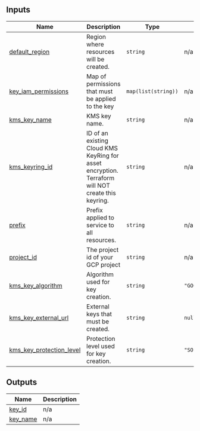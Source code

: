 <!-- BEGIN_TF_DOCS -->
## Inputs

| Name | Description | Type | Default | Required |
|------|-------------|------|---------|:--------:|
| <a name="input_default_region"></a> [default\_region](#input\_default\_region) | Region where resources will be created. | `string` | n/a | yes |
| <a name="input_key_iam_permissions"></a> [key\_iam\_permissions](#input\_key\_iam\_permissions) | Map of permissions that must be applied to the key | `map(list(string))` | n/a | yes |
| <a name="input_kms_key_name"></a> [kms\_key\_name](#input\_kms\_key\_name) | KMS key name. | `string` | n/a | yes |
| <a name="input_kms_keyring_id"></a> [kms\_keyring\_id](#input\_kms\_keyring\_id) | ID of an existing Cloud KMS KeyRing for asset encryption. Terraform will NOT create this keyring. | `string` | n/a | yes |
| <a name="input_prefix"></a> [prefix](#input\_prefix) | Prefix applied to service to all resources. | `string` | n/a | yes |
| <a name="input_project_id"></a> [project\_id](#input\_project\_id) | The project id of your GCP project | `string` | n/a | yes |
| <a name="input_kms_key_algorithm"></a> [kms\_key\_algorithm](#input\_kms\_key\_algorithm) | Algorithm used for key creation. | `string` | `"GOOGLE_SYMMETRIC_ENCRYPTION"` | no |
| <a name="input_kms_key_external_url"></a> [kms\_key\_external\_url](#input\_kms\_key\_external\_url) | External keys that must be created. | `string` | `null` | no |
| <a name="input_kms_key_protection_level"></a> [kms\_key\_protection\_level](#input\_kms\_key\_protection\_level) | Protection level used for key creation. | `string` | `"SOFTWARE"` | no |

## Outputs

| Name | Description |
|------|-------------|
| <a name="output_key_id"></a> [key\_id](#output\_key\_id) | n/a |
| <a name="output_key_name"></a> [key\_name](#output\_key\_name) | n/a |
<!-- END_TF_DOCS -->